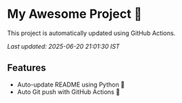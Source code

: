 # My Awesome Project 🚀

This project is automatically updated using GitHub Actions.

_Last updated: 2025-06-20 21:01:30 IST_

## Features
- Auto-update README using Python 🐍
- Auto Git push with GitHub Actions 🤖
